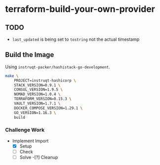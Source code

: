 # terraform-build-your-own-provider

## TODO

- `last_updated` is being set to `tostring` not the actual timestamp

## Build the Image

Using `instruqt-packer/hashistack-go-development`.

```bash
make \
    PROJECT=instruqt-hashicorp \
    STACK_VERSION=0.9.1 \
    CONSUL_VERSION=1.9.5 \
    NOMAD_VERSION=1.0.4 \
    TERRAFORM_VERSION=0.15.3 \
    VAULT_VERSION=1.7.1 \
    DOCKER_COMPOSE_VERSION=1.29.1 \
    GO_VERSION=1.16.3 \
    build
```

### Challenge Work

- Implement Import
    -[x] Setup
    -[ ] Check
    -[ ] Solve
    -[?] Cleanup
